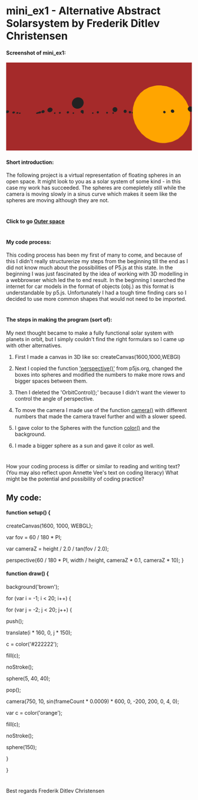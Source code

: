 # mini_ex1 - Alternative Abstract Solarsystem by Frederik Ditlev Christensen
#### Screenshot of mini_ex1:
![alt text](mini_ex1.3.png "Alternative Abstract Solarsystem")
#### Short introduction:
The following project is a virtual representation of floating spheres in an open space. It might look to you as a solar system of some kind - in this case my work has succeeded. The spheres are comepletely still while the camera is moving slowly in a sinus curve which makes it seem like the spheres are moving although they are not.
#
#### Click to go [Outer space](http://rawgit.com/Mightydeeze/mini_ex/mini_ex_main/mini_ex1/Excercises/empty-example/index.html)
#
#### My code process:
This coding process has been my first of many to come, and because of this I didn't really structurerize my steps from the beginning till the end as I did not know much about the possibilities of P5.js at this state. In the beginning I was just fascinated by the idea of working with 3D modelling in a webbrowser which led the to end result. In the beginning I searched the internet for car models in the format of objects (obj.) as this format is understandable by p5.js. Unfortunately I had a tough time finding cars so I decided to use more common shapes that would not need to be imported. 
#
#### The steps in making the program (sort of):
My next thought became to make a fully functional solar system with planets in orbit, but I simply couldn't find the right formulars so I came up with other alternatives. 

1. First I made a canvas in 3D like so: createCanvas(1600,1000,WEBGl)

2. Next I copied the function ['perspective()'](https://p5js.org/reference/#/p5/perspective) from p5js.org, changed the boxes into spheres and modified the numbers to make more rows and bigger spaces between them. 

3. Then I deleted the 'OrbitControl();' because I didn't want the viewer to control the angle of perspective.

4. To move the camera I made use of the function [camera()](https://p5js.org/reference/#/p5/camera) with different numbers that made the camera travel further and with a slower speed. 

5. I gave color to the Spheres with the function [color()](https://p5js.org/reference/#/p5/color) and the background.

6. I made a bigger sphere as a sun and gave it color as well.
#
####

How your coding process is differ or similar to reading and writing text? (You may also reflect upon Annette Vee's text on coding literacy)
What might be the potential and possibility of coding practice?

## My code:
#### function setup() {
  
  createCanvas(1600, 1000, WEBGL);
  
  var fov = 60 / 180 * PI;
  
  var cameraZ = height / 2.0 / tan(fov / 2.0);
 
  perspective(60 / 180 * PI, width / height, cameraZ * 0.1, cameraZ * 10); }
  
#### function draw() {

  background('brown');

  for (var i = -1; i < 20; i++) {
  
  for (var j = -2; j < 20; j++) {
   
  push();
   
  translate(i * 160, 0, j * 150);
   
  c = color('#222222');
   
  fill(c); 
   
  noStroke();
   
  sphere(5, 40, 40);
   
  pop();
   
  camera(750, 10, sin(frameCount * 0.0009) * 600, 0, -200, 200, 0, 4, 0);
  
  var c = color('orange'); 
  
  fill(c); 
  
  noStroke(); 
  
sphere(150);

  }
  
  }
  #
Best regards
Frederik Ditlev Christensen


